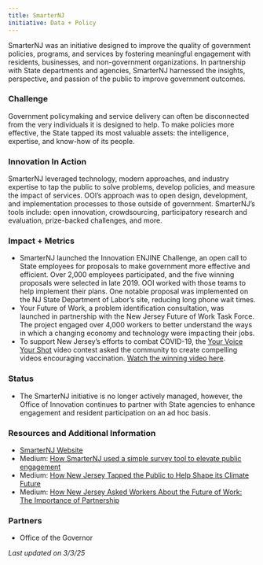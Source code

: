 ```yaml
---
title: SmarterNJ
initiative: Data + Policy
---
```


SmarterNJ was an initiative designed to improve the quality of government policies, programs, and services by fostering meaningful engagement with residents, businesses, and non-government organizations. In partnership with State departments and agencies, SmarterNJ harnessed the insights, perspective, and passion of the public to improve government outcomes.

### Challenge

Government policymaking and service delivery can often be disconnected from the very individuals it is designed to help. To make policies more effective, the State tapped its most valuable assets: the intelligence, expertise, and know-how of its people. 

### Innovation In Action

SmarterNJ leveraged technology, modern approaches, and industry expertise to tap the public to solve problems, develop policies, and measure the impact of services. OOI’s approach was to open design, development, and implementation processes to those outside of government. SmarterNJ’s tools include: open innovation, crowdsourcing, participatory research and evaluation, prize-backed challenges, and more.

### Impact \+ Metrics

* SmarterNJ launched the Innovation ENJINE Challenge, an open call to State employees for proposals to make government more effective and efficient. Over 2,000 employees participated, and the five winning proposals were selected in late 2019\. OOI worked with those teams to help implement their plans. One notable proposal was implemented on the NJ State Department of Labor’s site, reducing long phone wait times.  
* Your Future of Work, a problem identification consultation, was launched in partnership with the New Jersey Future of Work Task Force. The project engaged over 4,000 workers to better understand the ways in which a changing economy and technology were impacting their jobs.  
* To support New Jersey’s efforts to combat COVID-19, the [Your Voice Your Shot](https://covid19.nj.gov/forms/yourvoice) video contest asked the community to create compelling videos encouraging vaccination. [Watch the winning video here](https://covid19.nj.gov/forms/yourvoice).

### Status

* The SmarterNJ initiative is no longer actively managed, however, the Office of Innovation continues to partner with State agencies to enhance engagement and resident participation on an ad hoc basis. 

### Resources and Additional Information

* [SmarterNJ Website](https://smarter.nj.gov/)  
* Medium: [How SmarterNJ used a simple survey tool to elevate public engagement](https://medium.com/njinnovation/how-we-used-a-simple-survey-tool-to-elevate-public-engagement-82684a8cc27b)  
* Medium: [How New Jersey Tapped the Public to Help Shape its Climate Future](https://medium.com/njinnovation/how-new-jersey-tapped-on-the-public-to-help-shape-its-climate-future-7439f0d0bfd9)  
* Medium: [How New Jersey Asked Workers About the Future of Work: The Importance of Partnership](https://medium.com/njinnovation/how-new-jersey-asked-workers-about-the-future-of-work-the-importance-of-partnership-dc9c71ce34c1)

### Partners

* Office of the Governor

*Last updated on 3/3/25*
